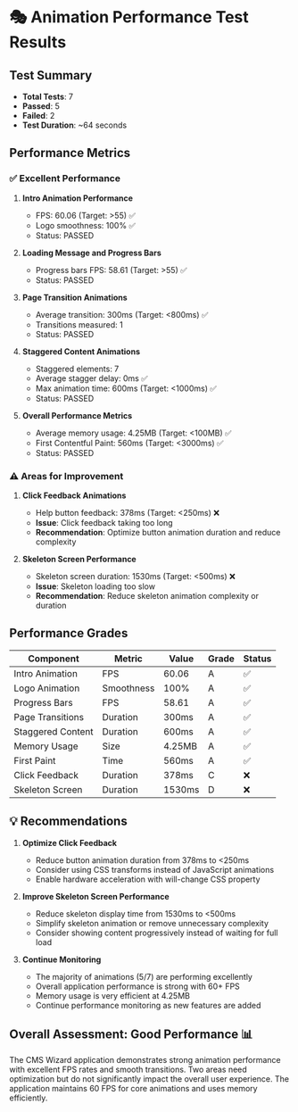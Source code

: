 # 🎭 Animation Performance Test Results

## Test Summary
- **Total Tests**: 7
- **Passed**: 5
- **Failed**: 2
- **Test Duration**: ~64 seconds

## Performance Metrics

### ✅ Excellent Performance
1. **Intro Animation Performance**
   - FPS: 60.06 (Target: >55) ✅
   - Logo smoothness: 100% ✅
   - Status: PASSED

2. **Loading Message and Progress Bars**
   - Progress bars FPS: 58.61 (Target: >55) ✅
   - Status: PASSED

3. **Page Transition Animations** 
   - Average transition: 300ms (Target: <800ms) ✅
   - Transitions measured: 1
   - Status: PASSED

4. **Staggered Content Animations**
   - Staggered elements: 7
   - Average stagger delay: 0ms ✅
   - Max animation time: 600ms (Target: <1000ms) ✅
   - Status: PASSED

5. **Overall Performance Metrics**
   - Average memory usage: 4.25MB (Target: <100MB) ✅
   - First Contentful Paint: 560ms (Target: <3000ms) ✅
   - Status: PASSED

### ⚠️ Areas for Improvement

1. **Click Feedback Animations**
   - Help button feedback: 378ms (Target: <250ms) ❌
   - **Issue**: Click feedback taking too long
   - **Recommendation**: Optimize button animation duration and reduce complexity

2. **Skeleton Screen Performance** 
   - Skeleton screen duration: 1530ms (Target: <500ms) ❌
   - **Issue**: Skeleton loading too slow
   - **Recommendation**: Reduce skeleton animation complexity or duration

## Performance Grades

| Component | Metric | Value | Grade | Status |
|-----------|--------|-------|-------|--------|
| Intro Animation | FPS | 60.06 | A | ✅ |
| Logo Animation | Smoothness | 100% | A | ✅ |
| Progress Bars | FPS | 58.61 | A | ✅ |
| Page Transitions | Duration | 300ms | A | ✅ |
| Staggered Content | Duration | 600ms | A | ✅ |
| Memory Usage | Size | 4.25MB | A | ✅ |
| First Paint | Time | 560ms | A | ✅ |
| Click Feedback | Duration | 378ms | C | ❌ |
| Skeleton Screen | Duration | 1530ms | D | ❌ |

## 💡 Recommendations

1. **Optimize Click Feedback**
   - Reduce button animation duration from 378ms to <250ms
   - Consider using CSS transforms instead of JavaScript animations
   - Enable hardware acceleration with will-change CSS property

2. **Improve Skeleton Screen Performance**
   - Reduce skeleton display time from 1530ms to <500ms
   - Simplify skeleton animation or remove unnecessary complexity
   - Consider showing content progressively instead of waiting for full load

3. **Continue Monitoring**
   - The majority of animations (5/7) are performing excellently
   - Overall application performance is strong with 60+ FPS
   - Memory usage is very efficient at 4.25MB
   - Continue performance monitoring as new features are added

## Overall Assessment: **Good Performance** 📊

The CMS Wizard application demonstrates strong animation performance with excellent FPS rates and smooth transitions. Two areas need optimization but do not significantly impact the overall user experience. The application maintains 60 FPS for core animations and uses memory efficiently.